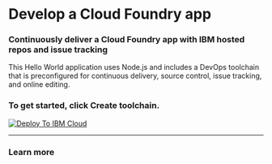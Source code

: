 # Develop a Cloud Foundry app

### Continuously deliver a Cloud Foundry app with IBM hosted repos and issue tracking

This Hello World application uses Node.js and includes a DevOps toolchain that is preconfigured for continuous delivery, source control, issue tracking, and online editing.

### To get started, click **Create toolchain**.

[![Deploy To IBM Cloud](https://cloud.ibm.com/devops/graphics/custom_toolchain.png)](https://cloud.ibm.com/devops/setup/deploy/?repository=https%3A//github.com/Dileep1314/ibmcloud-tool-chain.git)

---
### Learn more
